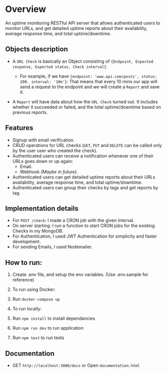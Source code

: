 # Overview

An uptime monitoring RESTful API server that allows authenticated users to monitor URLs, and get detailed uptime reports about their availability, average response time, and total uptime/downtime.

## Objects description
- A `URL Check` is basically an Object consisting of `{Endpoint, Expected response, Expected status, Check interval}`.
  -  For example, if we have `{endpoint: 'www.api.com/posts', status: 200. interval: '10m'}`: That means that every 10 mins our app will send a request to the endpoint and we will create a `Report` and save it.
 
- A `Report` will have data about how the `URL Check` turned out. It includes whether it succeeded or failed, and the total uptime/downtime based on previous reports.

## Features
- Signup with email verification.
- CRUD operations for URL checks (`GET`, `PUT` and `DELETE` can be called only by the user user who created the check).
- Authenticated users can receive a notification whenever one of their URLs goes down or up again:
  - Email.
  - Webhook *(Maybe in future)*.
- Authenticated users can get detailed uptime reports about their URLs availability, average response time, and total uptime/downtime.
- Authenticated users can group their checks by tags and get reports by tag.

## Implementation details
- For `POST /check`: I made a CRON job with the given interval.
- On server starting: I run a function to start CRON jobs for the existing Checks in my MongoDB.
- For Authentication, I used JWT Authentication for simplicity and faster development.
- For sending Emails, I used Nodemailer.


## How to run:
1. Create .env file, and setup the env variables. (Use .env.sample for reference)

1. To run using Docker:
  1. Run `docker-compose up`

1. To run locally:
  1. Run `npm install` to install dependancies
  1. Run `npm run dev` to run application
  1. Run `npm test` to run tests

## Documentation
- GET `http://localhost:3000/docs` or Open `documentation.html`
